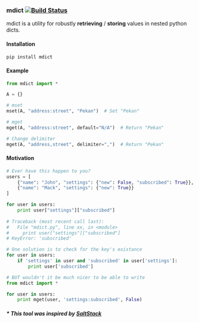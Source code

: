 ### mdict [![Build Status](https://travis-ci.org/rikonor/mdict.svg?branch=master)](https://travis-ci.org/rikonor/mdict)

mdict is a utility for robustly **retrieving** / **storing** values in nested python dicts.

#### Installation

```bash
pip install mdict
```

#### Example

```python
from mdict import *

A = {}

# mset
mset(A, "address:street", "Pekan")  # Set "Pekan"

# mget
mget(A, "address:street", default="N/A")  # Return "Pekan"

# Change delimiter
mget(A, "address,street", delimiter=",")  # Return "Pekan"
```

#### Motivation

```python
# Ever have this happen to you?
users = [
    {"name": "John", "settings": {"new": False, "subscribed": True}},
    {"name": "Mack", "settings": {"new": True}}
]

for user in users:
    print user["settings"]["subscribed"]
    
# Traceback (most recent call last):
#   File "mdict.py", line xx, in <module>
#     print user["settings"]["subscribed"]
# KeyError: 'subscribed'

# One solution is to check for the key's existance
for user in users:
    if 'settings' in user and 'subscribed' in user['settings']:
        print user['subscribed']

# BUT wouldn't it be much nicer to be able to write
from mdict import *

for user in users:
    print mget(user, 'settings:subscribed', False)
```

##### * This tool was inspired by  [SaltStack](http://saltstack.com/)